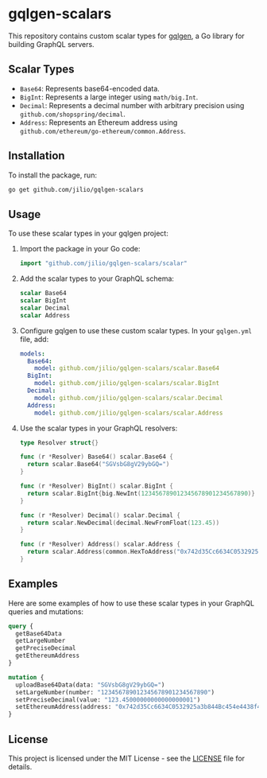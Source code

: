 # gqlgen-scalars

This repository contains custom scalar types for [gqlgen](https://gqlgen.com/), a Go library for building GraphQL servers.

## Scalar Types

- `Base64`: Represents base64-encoded data.
- `BigInt`: Represents a large integer using `math/big.Int`.
- `Decimal`: Represents a decimal number with arbitrary precision using `github.com/shopspring/decimal`.
- `Address`: Represents an Ethereum address using `github.com/ethereum/go-ethereum/common.Address`.

## Installation

To install the package, run:

```bash
go get github.com/jilio/gqlgen-scalars
```

## Usage

To use these scalar types in your gqlgen project:

1. Import the package in your Go code:

   ```go
   import "github.com/jilio/gqlgen-scalars/scalar"
   ```

2. Add the scalar types to your GraphQL schema:

   ```graphql
   scalar Base64
   scalar BigInt
   scalar Decimal
   scalar Address
   ```

3. Configure gqlgen to use these custom scalar types. In your `gqlgen.yml` file, add:

   ```yaml
   models:
     Base64:
       model: github.com/jilio/gqlgen-scalars/scalar.Base64
     BigInt:
       model: github.com/jilio/gqlgen-scalars/scalar.BigInt
     Decimal:
       model: github.com/jilio/gqlgen-scalars/scalar.Decimal
     Address:
       model: github.com/jilio/gqlgen-scalars/scalar.Address
   ```

4. Use the scalar types in your GraphQL resolvers:

   ```go
   type Resolver struct{}

   func (r *Resolver) Base64() scalar.Base64 {
     return scalar.Base64("SGVsbG8gV29ybGQ=")
   }

   func (r *Resolver) BigInt() scalar.BigInt {
     return scalar.BigInt{big.NewInt(123456789012345678901234567890)}
   }

   func (r *Resolver) Decimal() scalar.Decimal {
     return scalar.NewDecimal(decimal.NewFromFloat(123.45))
   }

   func (r *Resolver) Address() scalar.Address {
     return scalar.Address(common.HexToAddress("0x742d35Cc6634C0532925a3b844Bc454e4438f44e"))
   }
   ```

## Examples

Here are some examples of how to use these scalar types in your GraphQL queries and mutations:

```graphql
query {
  getBase64Data
  getLargeNumber
  getPreciseDecimal
  getEthereumAddress
}

mutation {
  uploadBase64Data(data: "SGVsbG8gV29ybGQ=")
  setLargeNumber(number: "123456789012345678901234567890")
  setPreciseDecimal(value: "123.45000000000000000001")
  setEthereumAddress(address: "0x742d35Cc6634C0532925a3b844Bc454e4438f44e")
}
```

## License

This project is licensed under the MIT License - see the [LICENSE](LICENSE) file for details.
